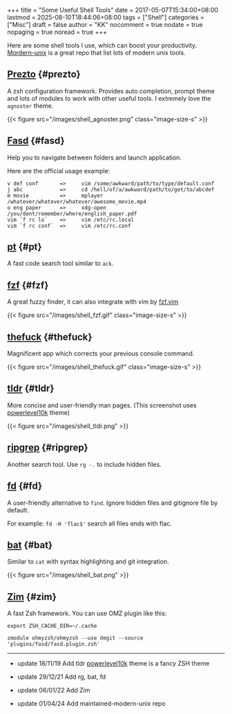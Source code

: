 +++
title = "Some Useful Shell Tools"
date = 2017-05-07T15:34:00+08:00
lastmod = 2025-08-10T18:44:06+08:00
tags = ["Shell"]
categories = ["Misc"]
draft = false
author = "KK"
nocomment = true
nodate = true
nopaging = true
noread = true
+++

Here are some shell tools I use, which can boost your productivity. [Mordern-unix](https://github.com/johnalanwoods/maintained-modern-unix) is a great repo that list lots of modern unix tools.


## [Prezto](https://github.com/sorin-ionescu/prezto) {#prezto}

A zsh configuration framework. Provides auto completion, prompt theme and lots of modules to work with other useful tools. I extremely love the `agnoster` theme.

{{< figure src="/images/shell_agnoster.png" class="image-size-s" >}}


## [Fasd](https://github.com/clvv/fasd) {#fasd}

Help you to navigate between folders and launch application.

Here are the official usage example:

```nil
v def conf       =>     vim /some/awkward/path/to/type/default.conf
j abc            =>     cd /hell/of/a/awkward/path/to/get/to/abcdef
m movie          =>     mplayer /whatever/whatever/whatever/awesome_movie.mp4
o eng paper      =>     xdg-open /you/dont/remember/where/english_paper.pdf
vim `f rc lo`    =>     vim /etc/rc.local
vim `f rc conf`  =>     vim /etc/rc.conf
```


## [pt](https://github.com/monochromegane/the_platinum_searcher) {#pt}

A fast code search tool similar to `ack`.


## [fzf](https://github.com/junegunn/fzf) {#fzf}

A great fuzzy finder, it can also integrate with vim by [fzf.vim](https://github.com/junegunn/fzf.vim)

{{< figure src="/images/shell_fzf.gif" class="image-size-s" >}}


## [thefuck](https://github.com/nvbn/thefuck) {#thefuck}

Magnificent app which corrects your previous console command.

{{< figure src="/images/shell_thefuck.gif" class="image-size-s" >}}


## [tldr](https://github.com/tldr-pages/tldr) {#tldr}

More concise and user-friendly man pages. (This screenshot uses [powerlevel10k](https://github.com/romkatv/powerlevel10k) theme)

{{< figure src="/images/shell_tldr.png" >}}


## [ripgrep](https://github.com/BurntSushi/ripgrep) {#ripgrep}

Another search tool. Use `rg -.` to include hidden files.


## [fd](https://github.com/sharkdp/fd) {#fd}

A user-friendly alternative to `find`. Ignore hidden files and gitignore file by default.

For example: `fd -H 'flac$'` search all files ends with flac.


## [bat](https://github.com/sharkdp/bat) {#bat}

Similar to `cat` with syntax highlighting and git integration.

{{< figure src="/images/shell_bat.png" >}}


## [Zim](https://github.com/zimfw/zimfw) {#zim}

A fast Zsh framework. You can use OMZ plugin like this:

```shell
export ZSH_CACHE_DIR=~/.cache

zmodule ohmyzsh/ohmyzsh --use degit --source 'plugins/fasd/fasd.plugin.zsh'
```

---

-   update 18/11/19
    Add tldr
    [powerlevel10k](https://github.com/romkatv/powerlevel10k) theme is a fancy ZSH theme

-   update 29/12/21
    Add rg, bat, fd
-   update 06/01/22
    Add Zim
-   update 01/04/24
    Add maintained-modern-unix repo
